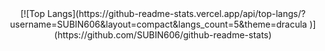 <div align="center">  
  [![Top Langs](https://github-readme-stats.vercel.app/api/top-langs/?username=SUBIN606&layout=compact&langs_count=5&theme=dracula
)](https://github.com/SUBIN606/github-readme-stats)
</div>


